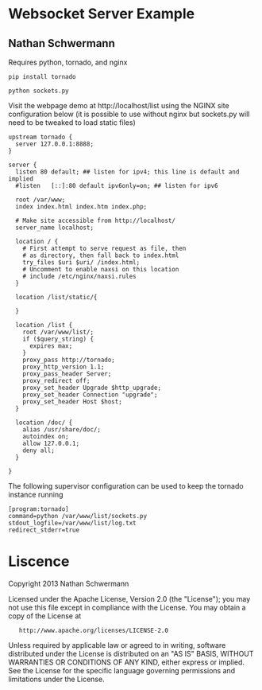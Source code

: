 Websocket Server Example
========================
Nathan Schwermann
-----------------


Requires python, tornado, and nginx

`pip install tornado`

`python sockets.py`

Visit the webpage demo at http://localhost/list using the NGINX site configuration below
(it is possible to use without nginx but sockets.py will need to be tweaked to load static files)

    upstream tornado {
      server 127.0.0.1:8888;
    }

    server {
      listen 80 default; ## listen for ipv4; this line is default and implied
      #listen   [::]:80 default ipv6only=on; ## listen for ipv6

      root /var/www;
      index index.html index.htm index.php;

      # Make site accessible from http://localhost/
      server_name localhost;

      location / {
        # First attempt to serve request as file, then
        # as directory, then fall back to index.html
        try_files $uri $uri/ /index.html;
        # Uncomment to enable naxsi on this location
        # include /etc/nginx/naxsi.rules
      }

      location /list/static/{

      }

      location /list {
        root /var/www/list/;
        if ($query_string) {
          expires max;
        }
        proxy_pass http://tornado;
        proxy_http_version 1.1;
        proxy_pass_header Server;
        proxy_redirect off;
        proxy_set_header Upgrade $http_upgrade;
        proxy_set_header Connection "upgrade";
        proxy_set_header Host $host;
      }

      location /doc/ {
        alias /usr/share/doc/;
        autoindex on;
        allow 127.0.0.1;
        deny all;
      }

    }

The following supervisor configuration can be used to keep the tornado instance running

    [program:tornado]
    command=python /var/www/list/sockets.py
    stdout_logfile=/var/www/list/log.txt
    redirect_stderr=true


Liscence
========

  Copyright 2013 Nathan Schwermann

   Licensed under the Apache License, Version 2.0 (the "License");
   you may not use this file except in compliance with the License.
   You may obtain a copy of the License at

       http://www.apache.org/licenses/LICENSE-2.0

   Unless required by applicable law or agreed to in writing, software
   distributed under the License is distributed on an "AS IS" BASIS,
   WITHOUT WARRANTIES OR CONDITIONS OF ANY KIND, either express or implied.
   See the License for the specific language governing permissions and
   limitations under the License.
